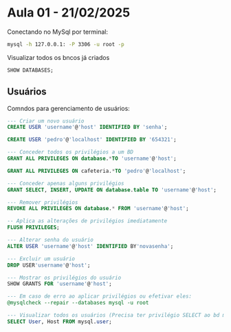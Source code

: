# Aula 01 - 21/02/2025

Conectando no MySql por terminal: 
``` bash
mysql -h 127.0.0.1: -P 3306 -u root -p

```  

Visualizar todos os bncos já criados

``` sql
SHOW DATABASES;

```

## Usuários
Comndos para gerenciamento de usuários: 

``` sql
--- Criar um novo usuário
CREATE USER 'username'@'host' IDENTIFIED BY 'senha';

CREATE USER 'pedro'@'localhost' IDENTIFIED BY '654321';

--- Conceder todos os privilégios a um BD
GRANT ALL PRIVILEGES ON database.*TO 'username'@'host';

GRANT ALL PRIVILEGES ON cafeteria.*TO 'pedro'@'localhost';

--- Conceder apenas alguns privilégios
GRANT SELECT, INSERT, UPDATE ON database.table TO 'username'@'host';

--- Remover privilégios
REVOKE ALL PRIVILEGES ON database.* FROM 'username'@'host';

-- Aplica as alterações de privilégios imediatamente
FLUSH PRIVILEGES;

--- Alterar senha do usuário
ALTER USER 'username'@'host' IDENTIFIED BY'novasenha';

--- Excluir um usuário
DROP USER'username'@'host';

--- Mostrar os privilégios do usuário
SHOW GRANTS FOR 'username'@'host';

--- Em caso de erro ao aplicar privilégios ou efetivar eles:
@mysqlcheck --repair --databases mysql -u root

--- Visualizar todos os usuários (Precisa ter privilégio SELECT ao bd mysql)
SELECT User, Host FROM mysql.user;
```

